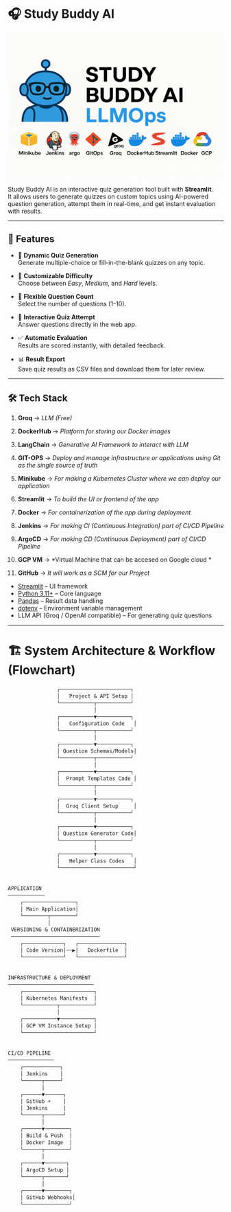 # 🎧 Study Buddy AI

![Tech Stack](md_img/Tech_Stack.png)


Study Buddy AI is an interactive quiz generation tool built with **Streamlit**.  
It allows users to generate quizzes on custom topics using AI-powered question generation, attempt them in real-time, and get instant evaluation with results.

---

## 🚀 Features

- 🎯 **Dynamic Quiz Generation**  
  Generate multiple-choice or fill-in-the-blank quizzes on any topic.

- 🧠 **Customizable Difficulty**  
  Choose between *Easy*, *Medium*, and *Hard* levels.

- 🔢 **Flexible Question Count**  
  Select the number of questions (1–10).

- 📝 **Interactive Quiz Attempt**  
  Answer questions directly in the web app.

- ✅ **Automatic Evaluation**  
  Results are scored instantly, with detailed feedback.

- 📊 **Result Export**  
  Save quiz results as CSV files and download them for later review.

---

## 🛠️ Tech Stack

1. **Groq** → *LLM (Free)*  

2. **DockerHub** → *Platform for storing our Docker images*  

3. **LangChain** → *Generative AI Framework to interact with LLM*  

4. **GIT-OPS** → *Deploy and manage infrastructure or applications using Git as the single source of truth*  

5. **Minikube** → *For making a Kubernetes Cluster where we can deploy our application*  

6. **Streamlit** → *To build the UI or frontend of the app*  

7. **Docker** → *For containerization of the app during deployment*  

8. **Jenkins** → *For making CI (Continuous Integration) part of CI/CD Pipeline*  

9. **ArgoCD** → *For making CD (Continuous Deployment) part of CI/CD Pipeline*  

10. **GCP VM** → *Virtual Machine that can be accesed on Google cloud *

11. **GitHub** → *It will work as a SCM for our Project* 


- [Streamlit](https://streamlit.io/) – UI framework  
- [Python 3.11+](https://www.python.org/) – Core language  
- [Pandas](https://pandas.pydata.org/) – Result data handling  
- [dotenv](https://pypi.org/project/python-dotenv/) – Environment variable management  
- LLM API (Groq / OpenAI compatible) – For generating quiz questions  

---

# 🏗️ System Architecture & Workflow (Flowchart)

```text
                ┌───────────────────────┐
                │   Project & API Setup │
                └───────────┬───────────┘
                            │
                ┌───────────▼───────────┐
                │   Configuration Code   │
                └───────────┬───────────┘
                            │
                ┌───────────▼───────────┐
                │ Question Schemas/Models│
                └───────────┬───────────┘
                            │
                ┌───────────▼───────────┐
                │  Prompt Templates Code │
                └───────────┬───────────┘
                            │
                ┌───────────▼───────────┐
                │  Groq Client Setup     │
                └───────────┬───────────┘
                            │
                ┌───────────▼───────────┐
                │ Question Generator Code│
                └───────────┬───────────┘
                            │
                ┌───────────▼───────────┐
                │   Helper Class Codes   │
                └────────────────────────┘


APPLICATION
────────────
    ┌─────────────────┐
    │ Main Application│
    └────────┬────────┘
             │
 VERSIONING & CONTAINERIZATION
 ─────────────────────────────
    ┌─────────────┐   ┌───────────────┐
    │ Code Version│──▶│   Dockerfile  │
    └─────────────┘   └───────────────┘


INFRASTRUCTURE & DEPLOYMENT
────────────────────────────
    ┌───────────────────────┐
    │ Kubernetes Manifests  │
    └───────────┬───────────┘
                │
    ┌───────────▼───────────┐
    │ GCP VM Instance Setup │
    └───────────────────────┘


CI/CD PIPELINE
───────────────
    ┌────────────┐
    │ Jenkins    │
    └──────┬─────┘
           │
    ┌──────▼──────┐
    │ GitHub +    │
    │ Jenkins     │
    └──────┬──────┘
           │
    ┌──────▼────────┐
    │ Build & Push  │
    │ Docker Image  │
    └──────┬────────┘
           │
    ┌──────▼───────┐
    │ ArgoCD Setup │
    └──────┬───────┘
           │
    ┌──────▼────────┐
    │ GitHub Webhooks│
    └───────────────┘


